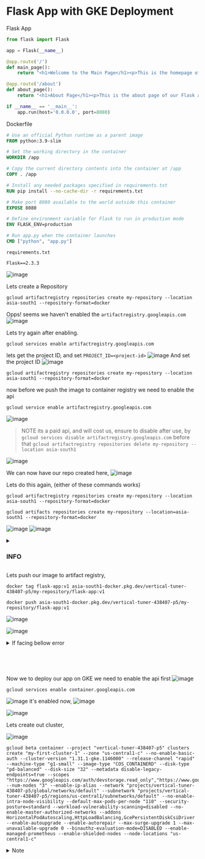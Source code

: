 # Flask App with GKE Deployment

Flask App
```py
from flask import Flask

app = Flask(__name__)

@app.route('/')
def main_page():
    return "<h1>Welcome to the Main Page</h1><p>This is the homepage of our Flask app.</p>"

@app.route('/about')
def about_page():
    return "<h1>About Page</h1><p>This is the about page of our Flask app.</p>"

if __name__ == '__main__':
    app.run(host='0.0.0.0', port=8080)

```

Dockerfile
```Dockerfile
# Use an official Python runtime as a parent image
FROM python:3.9-slim

# Set the working directory in the container
WORKDIR /app

# Copy the current directory contents into the container at /app
COPY . /app

# Install any needed packages specified in requirements.txt
RUN pip install --no-cache-dir -r requirements.txt

# Make port 8080 available to the world outside this container
EXPOSE 8080

# Define environment variable for Flask to run in production mode
ENV FLASK_ENV=production

# Run app.py when the container launches
CMD ["python", "app.py"]

```

`requirements.txt`
```
Flask==2.3.3

```

![image](https://github.com/user-attachments/assets/2cc1646c-ae2e-4bc2-973f-1b3e8cf588a9)

Lets create a Repository 
```
gcloud artifactregistry repositories create my-repository --location asia-south1 --repository-format=docker
```
Opps! seems we haven't enabled the `artifactregistry.googleapis.com`
![image](https://github.com/user-attachments/assets/69c4f493-eae5-4c0a-af82-c172e2b85643)

Lets try again after enabling.
```
gcloud services enable artifactregistry.googleapis.com
```

lets get the project ID, and set `PROJECT_ID=<project-id>`
![image](https://github.com/user-attachments/assets/64273b1b-ec63-4a43-a60a-90000221ce9c)
And set the project ID
![image](https://github.com/user-attachments/assets/be244dc9-920e-444f-b97c-0940dc0aca3e)

```
gcloud artifactregistry repositories create my-repository --location asia-south1 --repository-format=docker
```

now before we push the image to container registry we need to enable the api
```
gcloud service enable artifactregistry.googleapis.com
```
![image](https://github.com/user-attachments/assets/9d1c75d6-9961-42e9-a4cf-d65420c2c49c)

> NOTE its a paid api, and will cost us, ensure to disable after use, by `gcloud services disable artifactregistry.googleapis.com` before that `gcloud artifactregistry repositories delete my-repository --location asia-south1`

![image](https://github.com/user-attachments/assets/356a9cb2-be97-4f6f-bed8-81730ab9dcd0)

We can now have our repo created here,
![image](https://github.com/user-attachments/assets/b56759d6-db13-4497-9941-620458d33d7b)

Lets do this again,
(either of these commands works)
```
gcloud artifactregistry repositories create my-repository --location asia-south1 --repository-format=docker

gcloud artifacts repositories create my-repository --location=asia-south1 --repository-format=docker
```
![image](https://github.com/user-attachments/assets/378efd41-ab9d-4cd7-825c-828e1366efe0)
![image](https://github.com/user-attachments/assets/a027ed54-358a-47f0-b86b-4f45f726c9b1)


<details>
<summary><H3>INFO</H3></summary>
<p>

The string `asia-south1-docker.pkg.dev/vertical-tuner-438407-p5/my-repository` represents the full path to your Docker repository within Google Artifact Registry. Here's how it breaks down:

* **asia-south1-docker.pkg.dev:** This is the hostname for the Artifact Registry location (`asia-south1`) and format (`docker`).
* **vertical-tuner-438407-p5:** This is likely your Google Cloud project ID.
* **/my-repository:** This is the specific name you gave to your repository when you created it (or plan to create it).

This complete path allows you to:

* **Push Docker images:** Use the `docker push` command with this path as the destination to upload your Docker images to the repository.
* **Pull Docker images:** Use the `docker pull` command with this path as the source to download images from the repository.
* **Reference the repository in tools:**  Many tools and frameworks can directly reference repositories using this path for building, deploying, or managing Docker images.

Remember, to successfully use this path, you need to have first:

1. **Enabled the Artifact Registry API:** Ensure the API is enabled for your project using `gcloud services enable artifactregistry.googleapis.com`.
2. **Created the repository:** Use `gcloud artifactregistry repositories create my-repository --location asia-south1 --repository-format=docker` (replacing `my-repository` with your desired name) to create the repository.

</p>
</details>

Lets push our image to artifact registry,
```
docker tag flask-app:v1 asia-south1-docker.pkg.dev/vertical-tuner-438407-p5/my-repository/flask-app:v1
```
```
docker push asia-south1-docker.pkg.dev/vertical-tuner-438407-p5/my-repository/flask-app:v1
```

![image](https://github.com/user-attachments/assets/b9e849e4-3cd0-43e4-a8ea-1981f21e0361)

![image](https://github.com/user-attachments/assets/2dedd4c4-3d0c-4c9f-ab9a-1e423caa483a)

<details>
<summary>If facing bellow error</summary>
<p>

```abhijeetkatore101@cloudshell:~/project (vertical-tuner-438407-p5)$ docker images
REPOSITORY   TAG       IMAGE ID       CREATED             SIZE
flask-app    v1        c3e633216874   About an hour ago   136MB

docker push asia-south1-docker.pkg.dev/vertical-tuner-438407-p5/my-repository/flask-app
Using default tag: latest
The push refers to repository [asia-south1-docker.pkg.dev/vertical-tuner-438407-p5/my-repository/flask-app]
An image does not exist locally with the tag: asia-south1-docker.pkg.dev/vertical-tuner-438407-p5/my-repository/flask-app
abhijeetkatore101@cloudshell:~/project (vertical-tuner-438407-p5)$ 
```
        
The error you encountered happens because the image you're trying to push (`asia-south1-docker.pkg.dev/vertical-tuner-438407-p5/my-repository/flask-app`) does not exist locally. You built the image with the tag `flask-app:v1`, but you need to tag it properly for Google Artifact Registry before pushing.

Here’s how to fix this:

### Steps to Tag and Push the Image to Google Artifact Registry

1. **Tag the Image**:
   You need to tag your existing `flask-app:v1` image with the full path to your Artifact Registry repository.

   ```bash
   docker tag flask-app:v1 asia-south1-docker.pkg.dev/vertical-tuner-438407-p5/my-repository/flask-app:v1
   ```

   This command tags your local `flask-app:v1` image to the registry path `asia-south1-docker.pkg.dev/vertical-tuner-438407-p5/my-repository/flask-app:v1`.

2. **Push the Image**:
   Now, push the tagged image to your Artifact Registry repository.

   ```bash
   docker push asia-south1-docker.pkg.dev/vertical-tuner-438407-p5/my-repository/flask-app:v1
   ```

   Since you have now tagged the image correctly, it should push without errors.

### Verify the Push
You can verify that the image is successfully pushed to the registry by listing the images:

```bash
gcloud artifacts docker images list asia-south1-docker.pkg.dev/vertical-tuner-438407-p5/my-repository
```

This should display your `flask-app:v1` image in the repository.

Let me know if you run into any more issues!</p>
        
</details>

<br></br>

```
```
Now we to deploy our app on GKE we need to enable the api first
![image](https://github.com/user-attachments/assets/7d7900ac-9dbf-46b8-9a75-4c5143776cb4)

```
gcloud services enable container.googleapis.com
```
![image](https://github.com/user-attachments/assets/7782d01e-00af-437a-8b23-e532aff036e6)
it's enabled now,
![image](https://github.com/user-attachments/assets/19cea4f5-ef94-4e18-8504-ce04c5e89b9e)

![image](https://github.com/user-attachments/assets/b8db523f-c9ef-4d02-bce5-7d472535a900)

Lets create out cluster, 
<!-- ![image](https://github.com/user-attachments/assets/f8deb320-a0f8-4245-9514-56503a4c4658) /!-->

![image](https://github.com/user-attachments/assets/7a4c0b68-4ea8-4ac2-bd7a-54455ffe6258)

```
gcloud beta container --project "vertical-tuner-438407-p5" clusters create "my-first-cluster-1" --zone "us-central1-c" --no-enable-basic-auth --cluster-version "1.31.1-gke.1146000" --release-channel "rapid" --machine-type "g1-small" --image-type "COS_CONTAINERD" --disk-type "pd-balanced" --disk-size "32" --metadata disable-legacy-endpoints=true --scopes "https://www.googleapis.com/auth/devstorage.read_only","https://www.googleapis.com/auth/logging.write","https://www.googleapis.com/auth/monitoring","https://www.googleapis.com/auth/servicecontrol","https://www.googleapis.com/auth/service.management.readonly","https://www.googleapis.com/auth/trace.append" --num-nodes "3" --enable-ip-alias --network "projects/vertical-tuner-438407-p5/global/networks/default" --subnetwork "projects/vertical-tuner-438407-p5/regions/us-central1/subnetworks/default" --no-enable-intra-node-visibility --default-max-pods-per-node "110" --security-posture=standard --workload-vulnerability-scanning=disabled --no-enable-master-authorized-networks --addons HorizontalPodAutoscaling,HttpLoadBalancing,GcePersistentDiskCsiDriver --enable-autoupgrade --enable-autorepair --max-surge-upgrade 1 --max-unavailable-upgrade 0 --binauthz-evaluation-mode=DISABLED --enable-managed-prometheus --enable-shielded-nodes --node-locations "us-central1-c"
```

<details>
<summary>Note</summary>
    <p>
        Artifact Registry API: When you enable the Artifact Registry API in your project, it becomes accessible from any region where Google Cloud services are available.
Repository Access: The repository itself is a logical entity, not tied to a specific physical location. You can access it from any region where you have network connectivity to the Google Cloud platform.
Image Pull: When your GKE cluster needs to pull a Docker image from your Artifact Registry repository, it will establish a network connection and retrieve the image. The location of the repository doesn't affect the speed or reliability of this process.

</p>
</details>


